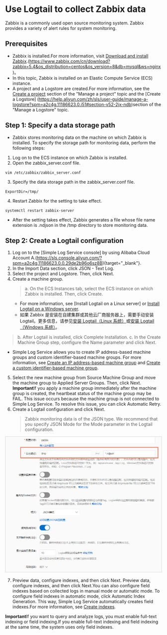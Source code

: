 # Use Logtail to collect Zabbix data

Zabbix is a commonly used open source monitoring system. Zabbix provides a variety of alert rules for system monitoring.

## Prerequisites

- Zabbix is installed.For more information, visit [Download and install Zabbix](https://www.zabbix.com/cn/download?zabbix=5.4&os_distribution=centos&os_version=8&db=mysql&ws=nginx).(https://www.zabbix.com/cn/download?zabbix=5.4&os_distribution=centos&os_version=8&db=mysql&ws=nginx)。
- In this topic, Zabbix is installed on an Elastic Compute Service (ECS) instance.
- A project and a Logstore are created.For more information, see the [Create a project](https://help.aliyun.com/zh/sls/user-guide/manage-a-project?spm=a2c4g.11186623.0.i50#section-ahq-ggx-ndb) section of the "Manage a project" topic and the [Create a Logstore] (https://help.aliyun.com/zh/sls/user-guide/manage-a-logstore?spm=a2c4g.11186623.0.i51#section-v52-2jx-ndb)section of the "Manage a Logstore" topic.

## Step 1: Specify a data storage path

- Zabbix stores monitoring data on the machine on which Zabbix is installed. To specify the storage path for monitoring data, perform the following steps:

1. Log on to the ECS instance on which Zabbix is installed.
2. Open the zabbix_server.conf file.

```
vim /etc/zabbix/zabbix_server.conf

```

3. Specify the data storage path in the zabbix_server.conf file.

```
ExportDir=/tmp/
```

4. Restart Zabbix for the setting to take effect.

```
systemctl restart zabbix-server
```

- After the setting takes effect, Zabbix generates a file whose file name extension is .ndjson in the /tmp directory to store monitoring data.

## Step 2: Create a Logtail configuration

1. Log on to the [Simple Log Service console] by using Alibaba Cloud Account A.(https://sls.console.aliyun.com/?spm=a2c4g.11186623.0.0.29de2b96o6sz8B){target="_blank"}.
2. In the Import Data section, click JSON - Text Log.
3. Select the project and Logstore. Then, click Next.
4. Create a machine group.
   > a. On the ECS Instances tab, select the ECS instance on which Zabbix is installed. Then, click Create.
   - For more information, see [Install Logtail on a Linux server] or [Install Logtail on a Windows server](https://help.aliyun.com/zh/sls/user-guide/install-logtail-on-ecs-instances?spm=a2c4g.11186623.0.i52#task-2561331).
   - 如果 Zabbix 是安装在自建集群或其他云厂商服务器上，需要手动安装 Logtail。更多信息，请参见[安装 Logtail（Linux 系统）](https://help.aliyun.com/zh/sls/user-guide/install-logtail-on-a-linux-server?spm=a2c4g.11186623.0.i62#concept-u5y-3lv-vdb)或[安装 Logtail（Windows 系统）](https://help.aliyun.com/zh/sls/user-guide/install-logtail-on-a-windows-server?spm=a2c4g.11186623.0.i64#concept-j22-xnv-vdb)。

> b. After Logtail is installed, click Complete Installation.
> c. In the Create Machine Group step, configure the Name parameter and click Next.

- Simple Log Service allows you to create IP address-based machine groups and custom identifier-based machine groups. For more information, see [Create an IP address-based machine group](https://help.aliyun.com/zh/sls/user-guide/create-an-ip-address-based-machine-group?spm=a2c4g.11186623.0.i65#task-wc3-xn1-ry) and [Create a custom identifier-based machine group](https://help.aliyun.com/zh/sls/user-guide/create-a-custom-identifier-based-machine-group?spm=a2c4g.11186623.0.i67#concept-gyy-k3q-zdb).

5. Select the new machine group from Source Machine Group and move the machine group to Applied Server Groups. Then, click Next.
   **Important**If you apply a machine group immediately after the machine group is created, the heartbeat status of the machine group may be FAIL. This issue occurs because the machine group is not connected to Simple Log Service. To resolve this issue, you can click Automatic Retry.
6. Create a Logtail configuration and click Next.
   > Zabbix monitoring data is of the JSON type. We recommend that you specify JSON Mode for the Mode parameter in the Logtail configuration.

![image.png](./img/3.1.png)

7. Preview data, configure indexes, and then click Next.
   Preview data, configure indexes, and then click Next.You can also configure field indexes based on collected logs in manual mode or automatic mode. To configure field indexes in automatic mode, click Automatic Index Generation. This way, Simple Log Service automatically creates field indexes.For more information, see [Create indexes](https://help.aliyun.com/zh/sls/user-guide/create-indexes?spm=a2c4g.11186623.0.i70#task-jqz-v55-cfb).

**Important**If you want to query and analyze logs, you must enable full-text indexing or field indexing.If you enable full-text indexing and field indexing at the same time, the system uses only field indexes.
